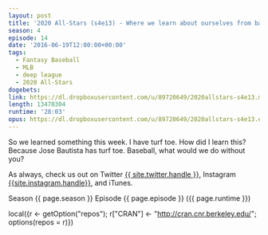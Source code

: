 ```yaml
---
layout: post
title: '2020 All-Stars (s4e13) - Where we learn about ourselves from baseball...'
season: 4
episode: 14
date: '2016-06-19T12:00:00+00:00'
tags:
  - Fantasy Baseball
  - MLB
  - deep league
  - 2020 All-Stars
dogebets:
link: https://dl.dropboxusercontent.com/u/89720649/2020allstars-s4e13.mp3
length: 13470304
runtime: '28:03'
opus: https://dl.dropboxusercontent.com/u/89720649/2020allstars-s4e13.opus
---
```

So we learned something this week.  I have turf toe.  How did I learn this?  Because Jose Bautista has turf toe.  Baseball, what would we do without you?  

As always, check us out on Twitter [{{ site.twitter.handle }}]({{site.twitter.url}}), Instagram [{{site.instagram.handle}}]({{site.instagram.url}}), and iTunes.  

Season {{ page.season }} Episode {{ page.episode }} ({{ page.runtime }})  

local({r <- getOption("repos"); r["CRAN"] <- "http://cran.cnr.berkeley.edu/"; options(repos = r)})
